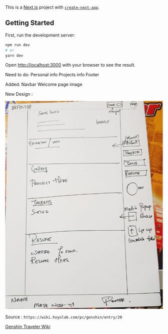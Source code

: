 This is a [Next.js](https://nextjs.org/) project with [`create-next-app`](https://github.com/vercel/next.js/tree/canary/packages/create-next-app).

## Getting Started

First, run the development server:

```bash
npm run dev
# or
yarn dev
```

Open [http://localhost:3000](http://localhost:3000) with your browser to see the result.

Need to do:
Personal info
Projects info
Footer


Added:
Navbar
Welcome page image


New Design :

![Alt text](public/images/Structure.jpeg)

Source : `https://wiki.hoyolab.com/pc/genshin/entry/20`

[Genshin Traveler Wiki](https://wiki.hoyolab.com/pc/genshin/entry/20)
